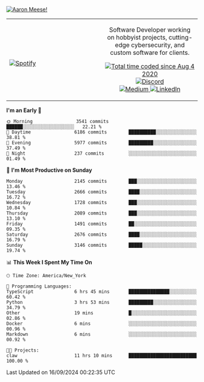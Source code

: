 [![Aaron Meese!](https://user-images.githubusercontent.com/17814535/88975338-a2aabf00-d27f-11ea-963f-8a19608716b4.png)](https://github.com/ajmeese7/readme-ascii "README ASCII")

<!-- Modified from project here: https://github.com/novatorem/novatorem -->
<table width="100%">
  <tr>
  <td width="50%">

&nbsp; <br> [![Spotify](https://ajmeese7.vercel.app/api/spotify)](https://open.spotify.com/user/ajmeese)

  </td>
  <td width="50%">
    <p align="center">
    Software Developer working on hobbyist projects, cutting-edge cybersecurity, and custom software for clients.
    </p>
    <p align="center">
      <a href="https://wakatime.com/@f726891d-3b02-46cd-9b60-e8c59f9e2b14">
        <img src="https://wakatime.com/badge/user/f726891d-3b02-46cd-9b60-e8c59f9e2b14.svg" alt="Total time coded since Aug 4 2020" title="WakaTime" />
      </a>
      <a href="http://link.aaronmeese.com/discord">
        <img src="https://img.shields.io/badge/discord-ajmeese7%234835-369?style=flat-square&logo=discord&logoColor=white&color=purple" alt="Discord" title="Discord">
      </a>
      <br />
      <a href="https://link.aaronmeese.com/medium">
        <img src="https://img.shields.io/badge/medium-ajmeese7-1DB954?style=flat-square&logo=medium&logoColor=white" alt="Medium" title="Medium">
      </a>
      <a href="https://link.aaronmeese.com/linkedin">
        <img src="https://img.shields.io/badge/linkedIn-aaronmeese-1DB954?style=flat-square&logo=linkedin&logoColor=white&color=blue" alt="LinkedIn" title="LinkedIn">
      </a>
    </p>
  </td>

</table>

[//]: <> (The `&nbsp;` is to have Aphelion take up more space)

<!--START_SECTION:waka-->
**I'm an Early 🐤** 

```text
🌞 Morning                3541 commits        ██████░░░░░░░░░░░░░░░░░░░   22.21 % 
🌆 Daytime                6186 commits        ██████████░░░░░░░░░░░░░░░   38.81 % 
🌃 Evening                5977 commits        █████████░░░░░░░░░░░░░░░░   37.49 % 
🌙 Night                  237 commits         ░░░░░░░░░░░░░░░░░░░░░░░░░   01.49 % 
```
📅 **I'm Most Productive on Sunday** 

```text
Monday                   2145 commits        ███░░░░░░░░░░░░░░░░░░░░░░   13.46 % 
Tuesday                  2666 commits        ████░░░░░░░░░░░░░░░░░░░░░   16.72 % 
Wednesday                1728 commits        ███░░░░░░░░░░░░░░░░░░░░░░   10.84 % 
Thursday                 2089 commits        ███░░░░░░░░░░░░░░░░░░░░░░   13.10 % 
Friday                   1491 commits        ██░░░░░░░░░░░░░░░░░░░░░░░   09.35 % 
Saturday                 2676 commits        ████░░░░░░░░░░░░░░░░░░░░░   16.79 % 
Sunday                   3146 commits        █████░░░░░░░░░░░░░░░░░░░░   19.74 % 
```


📊 **This Week I Spent My Time On** 

```text
🕑︎ Time Zone: America/New_York

💬 Programming Languages: 
TypeScript               6 hrs 45 mins       ███████████████░░░░░░░░░░   60.42 % 
Python                   3 hrs 53 mins       █████████░░░░░░░░░░░░░░░░   34.79 % 
Other                    19 mins             █░░░░░░░░░░░░░░░░░░░░░░░░   02.86 % 
Docker                   6 mins              ░░░░░░░░░░░░░░░░░░░░░░░░░   00.96 % 
Markdown                 6 mins              ░░░░░░░░░░░░░░░░░░░░░░░░░   00.92 % 

🐱‍💻 Projects: 
claw                     11 hrs 10 mins      █████████████████████████   100.00 % 
```


 Last Updated on 16/09/2024 00:22:35 UTC
<!--END_SECTION:waka-->
